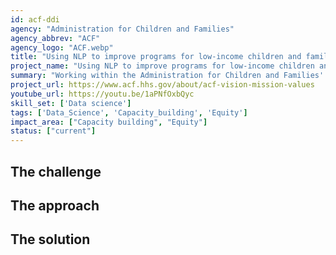 ```yaml
---
id: acf-ddi
agency: "Administration for Children and Families"
agency_abbrev: "ACF"
agency_logo: "ACF.webp"
title: "Using NLP to improve programs for low-income children and families"
project_name: "Using NLP to improve programs for low-income children and families"
summary: "Working within the Administration for Children and Families' Division of Data and Improvement to improve programs that serve millions of vulnerable and low-income children and families by using natural language processing and rigorous qualitative data analysis to answer critical policy and operational questions."
project_url: https://www.acf.hhs.gov/about/acf-vision-mission-values
youtube_url: https://youtu.be/1aPNfOxbQyc
skill_set: ['Data science']
tags: ['Data_Science', 'Capacity_building', 'Equity']
impact_area: ["Capacity building", "Equity"]
status: ["current"]
---
```


## The challenge

## The approach

## The solution 

